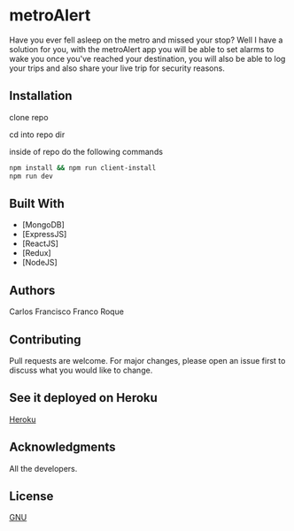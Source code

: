 # metroAlert

Have you ever fell asleep on the metro and missed your stop?
Well I have a solution for you, with the metroAlert app you will be able to set alarms to wake you once you've reached your destination, you will also be able to log your trips and also share your live trip for security reasons.

## Installation

clone repo

cd into repo dir

inside of repo do the following commands

```bash
npm install && npm run client-install
npm run dev
```
## Built With

* [MongoDB]
* [ExpressJS]
* [ReactJS]
* [Redux]
* [NodeJS]

## Authors
 Carlos Francisco Franco Roque

## Contributing
Pull requests are welcome. For major changes, please open an issue first to discuss what you would like to change.

## See it deployed on Heroku
[Heroku](https://metro-alert.herokuapp.com/)

## Acknowledgments
 All the developers.

## License
[GNU](https://choosealicense.com/licenses/agpl-3.0/)
